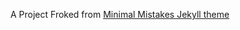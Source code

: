 






A Project Froked from [Minimal Mistakes Jekyll theme](https://mmistakes.github.io/minimal-mistakes/)